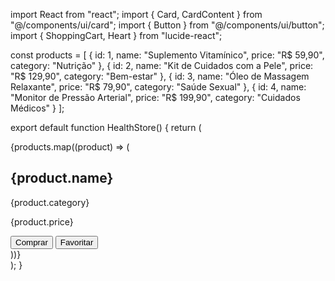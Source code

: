 import React from "react";
import { Card, CardContent } from "@/components/ui/card";
import { Button } from "@/components/ui/button";
import { ShoppingCart, Heart } from "lucide-react";

const products = [
  { id: 1, name: "Suplemento Vitamínico", price: "R$ 59,90", category: "Nutrição" },
  { id: 2, name: "Kit de Cuidados com a Pele", price: "R$ 129,90", category: "Bem-estar" },
  { id: 3, name: "Óleo de Massagem Relaxante", price: "R$ 79,90", category: "Saúde Sexual" },
  { id: 4, name: "Monitor de Pressão Arterial", price: "R$ 199,90", category: "Cuidados Médicos" }
];

export default function HealthStore() {
  return (
    <div className="p-6 grid grid-cols-1 sm:grid-cols-2 lg:grid-cols-3 gap-6">
      {products.map((product) => (
        <Card key={product.id} className="p-4 rounded-2xl shadow-md">
          <CardContent>
            <h2 className="text-xl font-semibold">{product.name}</h2>
            <p className="text-gray-500">{product.category}</p>
            <p className="text-lg font-bold mt-2">{product.price}</p>
            <div className="flex gap-2 mt-4">
              <Button className="flex items-center gap-2">
                <ShoppingCart size={16} /> Comprar
              </Button>
              <Button variant="outline" className="flex items-center gap-2">
                <Heart size={16} /> Favoritar
              </Button>
            </div>
          </CardContent>
        </Card>
      ))}
    </div>
  );
}
